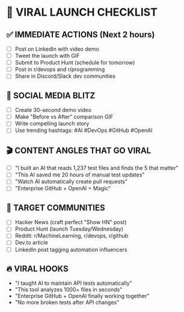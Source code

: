 # 🚀 VIRAL LAUNCH CHECKLIST

## ✅ IMMEDIATE ACTIONS (Next 2 hours)
- [ ] Post on LinkedIn with video demo
- [ ] Tweet the launch with GIF
- [ ] Submit to Product Hunt (schedule for tomorrow)
- [ ] Post in r/devops and r/programming 
- [ ] Share in Discord/Slack dev communities

## 📱 SOCIAL MEDIA BLITZ
- [ ] Create 30-second demo video
- [ ] Make "Before vs After" comparison GIF
- [ ] Write compelling launch story
- [ ] Use trending hashtags: #AI #DevOps #GitHub #OpenAI

## 🎬 CONTENT ANGLES THAT GO VIRAL
- [ ] "I built an AI that reads 1,237 test files and finds the 5 that matter"
- [ ] "This AI saved me 20 hours of manual test updates"
- [ ] "Watch AI automatically create pull requests"
- [ ] "Enterprise GitHub + OpenAI = Magic"

## 🎯 TARGET COMMUNITIES
- [ ] Hacker News (craft perfect "Show HN" post)
- [ ] Product Hunt (launch Tuesday/Wednesday)
- [ ] Reddit: r/MachineLearning, r/devops, r/github
- [ ] Dev.to article
- [ ] LinkedIn post tagging automation influencers

## 🔥 VIRAL HOOKS
- "I taught AI to maintain API tests automatically"
- "This tool analyzes 1000+ files in seconds"
- "Enterprise GitHub + OpenAI finally working together"
- "No more broken tests after API changes"